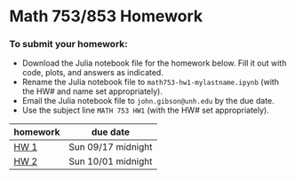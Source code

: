 # Math 753/853 Homework

### To submit your homework:
  - Download the Julia notebook file for the homework below. Fill it out with code, plots, and answers as indicated.
  - Rename the Julia notebook file to `math753-hw1-mylastname.ipynb` (with the HW# and name set appropriately). 
  - Email the Julia notebook file to `john.gibson@unh.edu` by the due date.
  - Use the subject line `MATH 753 HW1` (with the HW# set appropriately).


| homework | due date |
|----------|----------|
|[HW 1](math753-hw1.ipynb)| Sun 09/17 midnight |
|[HW 2](math753-hw2.ipynb)| Sun 10/01 midnight |
